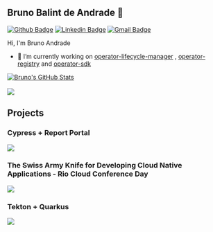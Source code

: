 ## Bruno Balint de Andrade 👋

[![Github Badge](https://img.shields.io/badge/-Github-000?style=flat-square&logo=Github&logoColor=white&link=https://github.com/bandrade)](https://github.com/bandrade)
[![Linkedin Badge](https://img.shields.io/badge/-LinkedIn-blue?style=flat-square&logo=Linkedin&logoColor=white&link=https://www.linkedin.com/in/brunobalintdeandrade/)](https://www.linkedin.com/in/https://www.linkedin.com/in/brunobalintdeandrade/)
[![Gmail Badge](https://img.shields.io/badge/-Gmail-c14438?style=flat-square&logo=Gmail&logoColor=white&link=mailto:bruno.balint@gmail.com)](mailto:bruno.balint@gmail.com)
<br />


Hi, I'm Bruno Andrade

- 🔭 I’m currently working on [operator-lifecycle-manager](https://github.com/operator-framework/operator-lifecycle-manager) ,  [operator-registry](https://github.com/operator-framework/operator-registry) and [operator-sdk](https://github.com/operator-framework/operator-sdk)


<a href="https://github.com/bandrade/bandrade">
  <img align="center" src="https://github-readme-stats.vercel.app/api?username=bandrade&show_icons=true&line_height=27&count_private=true&title_color=ffffff&text_color=c9cacc&icon_color=2bbc8a&bg_color=1d1f21" alt="Bruno's GitHub Stats" />
</a>
<br />
<br />
  <img align="center" src ="https://github-readme-stats.vercel.app/api/top-langs/?username=bandrade&layout=compact&theme=gotham&bg_color=00000000&langs_count=10&hide=jupyter%20notebook,tex,css,php" />

## Projects

### Cypress + Report Portal
<a href="https://github.com/bandrade/report-portal-cloud-conference-day">
  <img align="center" src="https://github-readme-stats.vercel.app/api/pin/?username=bandrade&repo=report-portal-cloud-conference-day&theme=gotham" />
</a>    

### The Swiss Army Knife for Developing Cloud Native Applications - Rio Cloud Conference Day
<a href="https://github.com/bandrade/rio-cloud-conference-day">
  <img align="center" src="https://github-readme-stats.vercel.app/api/pin/?username=bandrade&repo=rio-cloud-conference-day&theme=gotham" />
</a>

### Tekton + Quarkus 
<a href="https://github.com/bandrade/tdc-tekton">
  <img align="center" src="https://github-readme-stats.vercel.app/api/pin/?username=bandrade&repo=tdc-tekton&theme=gotham" />
</a>    


